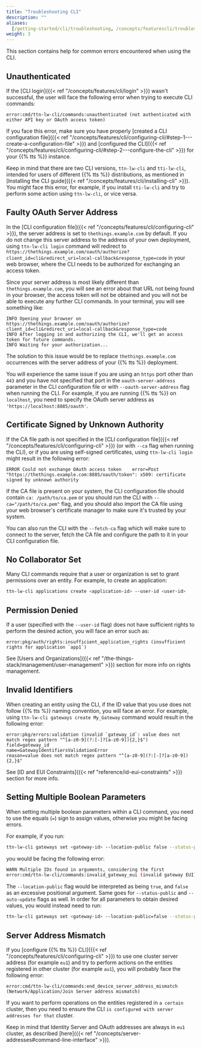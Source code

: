 ```yaml
---
title: "Troubleshooting CLI"
description: ""
aliases:
  [/getting-started/cli/troubleshooting, /concepts/featurescli/troubleshooting]
weight: 3
---
```


This section contains help for common errors encountered when using the CLI.

<!--more-->

## Unauthenticated

If the [CLI login]({{< ref "/concepts/features/cli/login" >}}) wasn't successful, the user will face the following error when trying to execute CLI commands:

```
error:cmd/ttn-lw-cli/commands:unauthenticated (not authenticated with either API key or OAuth access token)
```

If you face this error, make sure you have properly [created a CLI configuration file]({{< ref "/concepts/features/cli/configuring-cli/#step-1---create-a-configuration-file" >}}) and [configured the CLI]({{< ref "/concepts/features/cli/configuring-cli/#step-2---configure-the-cli" >}}) for your {{% tts %}} instance.

Keep in mind that there are two CLI versions, `ttn-lw-cli` and `tti-lw-cli`, intended for users of different {{% tts %}} distributions, as mentioned in [Installing the CLI guide]({{< ref "/concepts/features/cli/installing-cli" >}}). You might face this error, for example, if you install `tti-lw-cli` and try to perform some action using `ttn-lw-cli`, or vice versa.

## Faulty OAuth Server Address

In the [CLI configuration file]({{< ref "/concepts/features/cli/configuring-cli" >}}), the server address is set to `thethings.example.com` by default. If you do not change this server address to the address of your own deployment, using `ttn-lw-cli login` command will redirect to `https://thethings.example.com/oauth/authorize?client_id=cli&redirect_uri=local-callback&response_type=code` in your web browser, where the CLI needs to be authorized for exchanging an access token.

Since your server address is most likely different than `thethings.example.com`, you will see an error about that URL not being found in your browser, the access token will not be obtained and you will not be able to execute any further CLI commands. In your terminal, you will see something like:

```
INFO Opening your browser on https://thethings.example.com/oauth/authorize?client_id=cli&redirect_uri=local-callback&response_type=code
INFO After logging in and authorizing the CLI, we'll get an access token for future commands.
INFO Waiting for your authorization...
```

The solution to this issue would be to replace `thethings.example.com` occurrences with the server address of your {{% tts %}} deployment.

You will experience the same issue if you are using an `https` port other than `443` and you have not specified that port in the `oauth-server-address` parameter in the CLI configuration file or with `--oauth-server-address` flag when running the CLI. For example, if you are running {{% tts %}} on `localhost`, you need to specify the OAuth server address as `'https://localhost:8885/oauth'`.

## Certificate Signed by Unknown Authority

If the CA file path is not specified in the [CLI configuration file]({{< ref "/concepts/features/cli/configuring-cli" >}}) (or with `--ca` flag when running the CLI), or if you are using self-signed certificates, using `ttn-lw-cli login` might result in the following error:

```
ERROR Could not exchange OAuth access token    error=Post "https://thethings.example.com:8885/oauth/token": x509: certificate signed by unknown authority
```

If the CA file is present on your system, the CLI configuration file should contain `ca: /path/to/ca.pem` or you should run the CLI with `--ca="/path/to/ca.pem"` flag, and you should also import the CA file using your web browser's certificate manager to make sure it's trusted by your system.

You can also run the CLI with the `--fetch-ca` flag which will make sure to connect to the server, fetch the CA file and configure the path to it in your CLI configuration file.

## No Collaborator Set

Many CLI commands require that a user or organization is set to grant permissions over an entity. For example, to create an application:

```bash
ttn-lw-cli applications create <application-id> --user-id <user-id>
```

## Permission Denied

If a user (specified with the `--user-id` flag) does not have sufficient rights to perform the desired action, you will face an error such as:

```
error:pkg/auth/rights:insufficient_application_rights (insufficient rights for application `app1`)
```

See [Users and Organizations]({{< ref "/the-things-stack/management/user-management" >}}) section for more info on rights management.

## Invalid Identifiers

When creating an entity using the CLI, if the ID value that you use does not follow {{% tts %}} naming convention, you will face an error. For example, using `ttn-lw-cli gateways create My_Gateway` command would result in the following error:

```
error:pkg/errors:validation (invalid `gateway_id`: value does not match regex pattern "^[a-z0-9](?:[-]?[a-z0-9]){2,}$")
field=gateway_id
name=GatewayIdentifiersValidationError
reason=value does not match regex pattern "^[a-z0-9](?:[-]?[a-z0-9]){2,}$"
```

See [ID and EUI Constraints]({{< ref "reference/id-eui-constraints" >}}) section for more info.

## Setting Multiple Boolean Parameters

When setting multiple boolean parameters within a CLI command, you need to use the equals (`=`) sign to assign values, otherwise you might be facing errors.

For example, if you run:

```bash
ttn-lw-cli gateways set <gateway-id> --location-public false --status-public false --auto-update true
```

you would be facing the following error:

```bash
WARN Multiple IDs found in arguments, considering the first
error:cmd/ttn-lw-cli/commands:invalid_gateway_eui (invalid gateway EUI)
```

The `--location-public` flag would be interpreted as being `true`, and `false` as an excessive positional argument. Same goes for `--status-public` and `--auto-update` flags as well. In order for all parameters to obtain desired values, you would instead need to run:

```bash
ttn-lw-cli gateways set <gateway-id> --location-public=false --status-public=false --auto-update=true
```

## Server Address Mismatch

If you [configure {{% tts %}} CLI]({{< ref "/concepts/features/cli/configuring-cli" >}}) to use one cluster server address (for example `eu1`) and try to perform actions on the entities registered in other cluster (for example `au1`), you will probably face the following error:

```
error:cmd/ttn-lw-cli/commands:end_device_server_address_mismatch (Network/Application/Join Server address mismatch)
```

If you want to perform operations on the entities registered in `a certain` cluster, then you need to ensure the CLI `is configured with server addresses for that` cluster.

Keep in mind that Identity Server and OAuth addresses are always in `eu1` cluster, as described [here]({{< ref "/concepts/server-addresses#command-line-interface" >}}).
